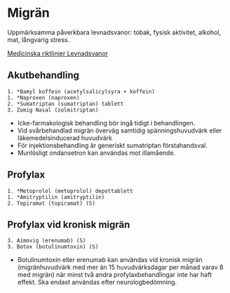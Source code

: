 Migrän
======

Uppmärksamma påverkbara levnadsvanor: tobak, fysisk aktivitet, alkohol, mat, långvarig stress.

[Medicinska riktlinjer Levnadsvanor](http://www.regionkronoberg.se/vardgivare/vardriktlinjer/medicinska-riktlinjer/levnadsvanor/)

Akutbehandling
--------------

    1. *Bamyl koffein (acetylsalicylsyra + koffein)
    1. *Naproxen (naproxen)
    2. *Sumatriptan (sumatriptan) tablett
    3. Zomig Nasal (zolmitriptan)

-   Icke-farmakologisk behandling bör ingå tidigt i behandlingen. 
-   Vid svårbehandlad migrän överväg samtidig spänningshuvudvärk eller
    läkemedelsinducerad huvudvärk
-   För injektionsbehandling är generiskt sumatriptan förstahandsval.
-   Munlösligt ondansetron kan användas mot illamående.

Profylax
--------

    1. *Metoprolol (metoprolol) depottablett
	1. *Amitryptilin (amitryptilin)
    2. Topiramat (topiramat) (S)

Profylax vid kronisk migrän
---------------------------

	3. Aimovig (erenumab) (S)
	3. Botox (botulinumtoxin) (S)

-   Botulinumtoxin eller erenumab kan användas vid kronisk migrän 
    (migränhuvudvärk med mer än 15 huvudvärksdagar per månad varav 8 med 
	migrän) när minst två andra profylaxbehandlingar inte har haft effekt.
	Ska endast användas efter neurologbedömning.
